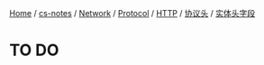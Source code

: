 [Home](https://mengxianbin.github.io) /
[cs-notes](https://mengxianbin.github.io/cs-notes/site) /
[Network](https://mengxianbin.github.io/cs-notes/site/Network) /
[Protocol](https://mengxianbin.github.io/cs-notes/site/Network/Protocol) /
[HTTP](https://mengxianbin.github.io/cs-notes/site/Network/Protocol/HTTP) /
[协议头](https://mengxianbin.github.io/cs-notes/site/Network/Protocol/HTTP/%E5%8D%8F%E8%AE%AE%E5%A4%B4) /
[实体头字段](https://mengxianbin.github.io/cs-notes/site/Network/Protocol/HTTP/%E5%8D%8F%E8%AE%AE%E5%A4%B4/%E5%AE%9E%E4%BD%93%E5%A4%B4%E5%AD%97%E6%AE%B5)

# TO DO
